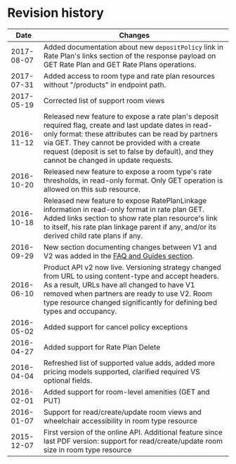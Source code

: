 # Revision history

| Date | Changes |
| ---- | ---------------- |
| 2017-08-07 | Added documentation about new `depositPolicy` link in Rate Plan's links section of the response payload on GET Rate Plan and GET Rate Plans operations. |
| 2017-07-31 | Added access to room type and rate plan resources without "/products" in endpoint path. |
| 2017-05-19 | Corrected list of support room views |
| 2016-11-12 | Released new feature to expose a rate plan's deposit required flag, create and last update dates in read-only format: these attributes can be read by partners via GET. They cannot be provided with a create request (deposit is set to false by default), and they cannot be changed in update requests. |
| 2016-10-20 | Released new feature to expose a room type's rate thresholds, in read-only format. Only GET operation is allowed on this sub resource. |
| 2016-10-18 | Released new feature to expose RatePlanLinkage information in read-only format in rate plan GET. Added links section to show rate plan resource's link to itself, his rate plan linkage parent if any, and/or its derived child rate plans if any. |
| 2016-09-29 | New section documenting changes between V1 and V2 was added in the [FAQ and Guides section](guides.html#/v1v2diff). |
| 2016-06-10 | Product API v2 now live. Versioning strategy changed from URL to using content-type and accept headers. As a result, URLs have all changed to have V1 removed when partners are ready to use V2. Room type resource changed significantly for defining bed types and occupancy. |
| 2016-05-02 | Added support for cancel policy exceptions |
| 2016-04-27 | Added support for Rate Plan Delete |
| 2016-04-04 | Refreshed list of supported value adds, added more pricing models supported, clarified required VS optional fields. |
| 2016-02-01 | Added support for room-level amenities (GET and PUT) |
| 2016-01-07 | Support for read/create/update room views and wheelchair accessibility in room type resource |
| 2015-12-07 | First version of the online API. Additional feature since last PDF version: support for read/create/update room size in room type resource |


